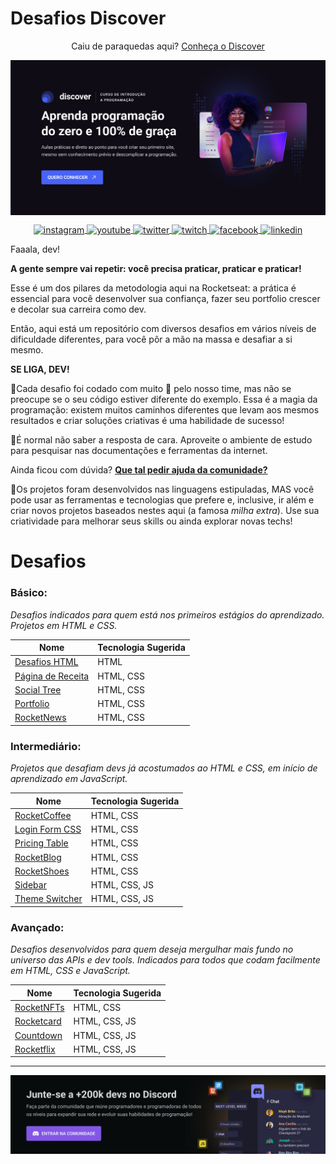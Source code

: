 # Desafios Discover

<p align="center">
Caiu de paraquedas aqui? <a target="_blank" href="https://rocketseat.com.br/discover">Conheça o Discover</a>
</p>

  <a href="https://rocketseat.com.br/discover" target="_blank">
 <img align="center" src=".github/banner.png" alt="banner"/>
</a>

<p align="center">
  <a href="https://instagram.com/rocketseat" target="_blank">
 <img align="center" src="https://img.shields.io/badge/-rocketseat__oficial-121214?style=flat&logo=instagram" alt="instagram"/>
</a>
<a href="https://youtube.com/rocketseat" target="_blank">
 <img align="center" src="https://img.shields.io/badge/-rocketseat-121214?style=flat&logo=youtube" alt="youtube"/>
</a>
  <a href="https://twitter.com/rocketseat" target="_blank">
 <img align="center" src="https://img.shields.io/badge/-rocketseat-121214?style=flat&logo=twitter" alt="twitter"/>
</a>
  <a href="https://twitch.com/rocketseat_oficial" target="_blank">
 <img align="center" src="https://img.shields.io/badge/-rocketseat__oficial-121214?style=flat&logo=twitch" alt="twitch"/>
</a>
    <a href="https://facebook.com/rocketseat" target="_blank">
 <img align="center" src="https://img.shields.io/badge/-rocketseat-121214?style=flat&logo=facebook" alt="facebook"/>
</a>
   <a href="https://www.linkedin.com/school/rocketseat/" target="_blank">
 <img align="center" src="https://img.shields.io/badge/-rocketseat-121214?style=flat&logo=linkedin" alt="linkedin"/>
</a>
</p>

Faaala, dev!

**A gente sempre vai repetir: você precisa praticar, praticar e praticar!**

Esse é um dos pilares da metodologia aqui na Rocketseat: a prática é essencial para você desenvolver sua confiança, fazer seu portfolio crescer e decolar sua carreira como dev.

Então, aqui está um repositório com diversos desafios em vários níveis de dificuldade diferentes, para você pôr a mão na massa e desafiar a si mesmo.

**SE LIGA, DEV!**

🌟Cada desafio foi codado com muito **💜** pelo nosso time, mas não se preocupe se o seu código estiver diferente do exemplo. Essa é a magia da programação: existem muitos caminhos diferentes que levam aos mesmos resultados e criar soluções criativas é uma habilidade de sucesso!

🌟É normal não saber a resposta de cara. Aproveite o ambiente de estudo para pesquisar nas documentações e ferramentas da internet.

Ainda ficou com dúvida? **[Que tal pedir ajuda da comunidade?](https://discord.gg/rocketseat)**

🌟Os projetos foram desenvolvidos nas linguagens estipuladas, MAS você pode usar as ferramentas e tecnologias que prefere e, inclusive, ir além e criar novos projetos baseados nestes aqui (a famosa _milha extra_). Use sua criatividade para melhorar seus skills ou ainda explorar novas techs!

# Desafios

### Básico:

_Desafios indicados para quem está nos primeiros estágios do aprendizado. Projetos em HTML e CSS._

| Nome                                              | Tecnologia Sugerida |
| ------------------------------------------------- | ------------------- |
| [Desafios HTML](/Desafios/desafios-html/)         | HTML                |
| [Página de Receita](/Desafios/pagina-de-receita/) | HTML, CSS           |
| [Social Tree](/Desafios/social-tree/)             | HTML, CSS           |
| [Portfolio](/Desafios/portfolio/)                 | HTML, CSS           |
| [RocketNews](/Desafios/rocketnews/)               | HTML, CSS           |

### Intermediário:

_Projetos que desafiam devs já acostumados ao HTML e CSS, em início de aprendizado em JavaScript._

| Nome                                        | Tecnologia Sugerida |
| ------------------------------------------- | ------------------- |
| [RocketCoffee](/Desafios/rocket-coffee/)    | HTML, CSS           |
| [Login Form CSS](/Desafios/login-form-css/) | HTML, CSS           |
| [Pricing Table](/Desafios/pricing-table/)   | HTML, CSS           |
| [RocketBlog](/Desafios/rocket-blog/)        | HTML, CSS           |
| [RocketShoes](/Desafios/rocketshoes/)       | HTML, CSS           |
| [Sidebar](/Desafios/sidebar/)               | HTML, CSS, JS       |
| [Theme Switcher](/Desafios/theme-switcher/) | HTML, CSS, JS       |

### Avançado:

_Desafios desenvolvidos para quem deseja mergulhar mais fundo no universo das APIs e dev tools. Indicados para todos que codam facilmente em HTML, CSS e JavaScript._

| Nome                                 | Tecnologia Sugerida |
| ------------------------------------ | ------------------- |
| [RocketNFTs](/Desafios/rocket-nfts/) | HTML, CSS           |
| [Rocketcard](/Desafios/rocketcard/)  | HTML, CSS, JS       |
| [Countdown](/Desafios/countdown/)    | HTML, CSS, JS       |
| [Rocketflix](/Desafios/rocketflix/)  | HTML, CSS, JS       |

---

<p align="center">
   <a href="https://discord.gg/rocketseat" target="_blank">
 <img align="center" src="./.github/rodape.svg" alt="banner"/>
</a>
</p>
